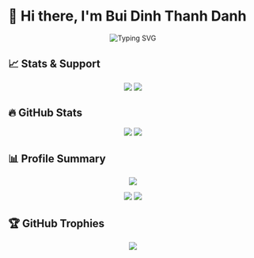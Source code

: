 # 👋 Hi there, I'm Bui Dinh Thanh Danh  

<p align="center">
  <img src="https://readme-typing-svg.herokuapp.com?font=Poppins&size=30&pause=1000&color=9AE6E6&center=true&vCenter=true&width=600&lines=👋+Welcome+to+my+GitHub!👋;I'm+Bui+Dinh+Thanh+Danh;🤖+AI%2FML+Enthusiast+🤖" alt="Typing SVG" />
</p>

## 📈 Stats & Support  
<p align="center">
  <img src="https://img.shields.io/github/followers/thanhdanh17?label=Followers&style=for-the-badge&logo=github" />
  <img src="https://komarev.com/ghpvc/?username=thanhdanh17&label=Profile%20views&color=0e75b6&style=for-the-badge" />
</p>

## 🔥 GitHub Stats
<p align="center">
  <img src="https://github-readme-stats.vercel.app/api?username=thanhdanh17&show_icons=true&theme=radical" />
  <img src="https://github-readme-stats.vercel.app/api/top-langs/?username=thanhdanh17&layout=compact&theme=radical" />
</p>

## 📊 Profile Summary
<p align="center">
  <img src="https://github-profile-summary-cards.vercel.app/api/cards/profile-details?username=thanhdanh17&theme=radical" />
</p>
<p align="center">
  <img src="https://github-profile-summary-cards.vercel.app/api/cards/repos-per-language?username=thanhdanh17&theme=radical" />
  <img src="https://github-profile-summary-cards.vercel.app/api/cards/productive-time?username=thanhdanh17&theme=radical&utcOffset=7" />
</p>

## 🏆 GitHub Trophies
<p align="center">
  <img src="https://github-profile-trophy.vercel.app/?username=thanhdanh17&theme=radical&column=6" />
</p>

